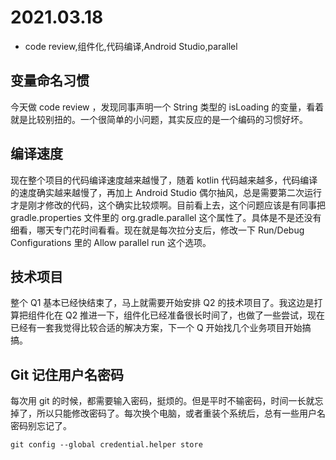 # 2021.03.18 
- code review,组件化,代码编译,Android Studio,parallel

## 变量命名习惯

今天做 code review ，发现同事声明一个 String 类型的 isLoading 的变量，看着就是比较别扭的。一个很简单的小问题，其实反应的是一个编码的习惯好坏。

## 编译速度

现在整个项目的代码编译速度越来越慢了，随着 kotlin 代码越来越多，代码编译的速度确实越来越慢了，再加上 Android Studio 偶尔抽风，总是需要第二次运行才是刚才修改的代码，这个确实比较烦啊。目前看上去，这个问题应该是有同事把 gradle.properties 文件里的 org.gradle.parallel 这个属性了。具体是不是还没有细看，哪天专门花时间看看。现在就是每次拉分支后，修改一下 Run/Debug Configurations 里的 Allow parallel run 这个选项。

## 技术项目

整个 Q1 基本已经快结束了，马上就需要开始安排 Q2 的技术项目了。我这边是打算把组件化在 Q2 推进一下，组件化已经准备很长时间了，也做了一些尝试，现在已经有一套我觉得比较合适的解决方案，下一个 Q 开始找几个业务项目开始搞搞。


## Git 记住用户名密码

每次用 git 的时候，都需要输入密码，挺烦的。但是平时不输密码，时间一长就忘掉了，所以只能修改密码了。每次换个电脑，或者重装个系统后，总有一些用户名密码别忘记了。

	git config --global credential.helper store